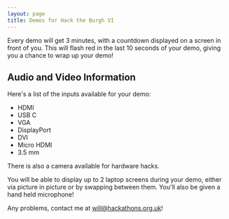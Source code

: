 ```yaml
---
layout: page
title: Demos for Hack the Burgh VI
---
```

Every demo will get 3 minutes, with a countdown displayed on a screen in front of you. This will flash red in the last 10 seconds of your demo, giving you a chance to wrap up your demo!


## Audio and Video Information

Here's a list of the inputs available for your demo:

- HDMI
- USB C
- VGA
- DisplayPort
- DVI
- Micro HDMI
- 3.5 mm

There is also a camera available for hardware hacks.

You will be able to display up to 2 laptop screens during your demo, either via picture in picture or by swapping between them. You'll also be given a hand held microphone!

Any problems, contact me at [will@hackathons.org.uk](mailto:will@hackathons.org.uk)!
